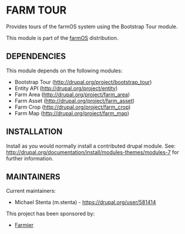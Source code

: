 FARM TOUR
=========

Provides tours of the farmOS system using the Bootstrap Tour module.

This module is part of the [farmOS](http://drupal.org/project/farm)
distribution.

DEPENDENCIES
------------

This module depends on the following modules:

 * Bootstrap Tour (http://drupal.org/project/bootstrap_tour)
 * Entity API (http://drupal.org/project/entity)
 * Farm Area (http://drupal.org/project/farm_area)
 * Farm Asset (http://drupal.org/project/farm_asset)
 * Farm Crop (http://drupal.org/project/farm_crop)
 * Farm Map (http://drupal.org/project/farm_map)

INSTALLATION
------------

Install as you would normally install a contributed drupal module. See:
http://drupal.org/documentation/install/modules-themes/modules-7 for further
information.

MAINTAINERS
-----------

Current maintainers:
 * Michael Stenta (m.stenta) - https://drupal.org/user/581414

This project has been sponsored by:
 * [Farmier](http://farmier.com)

